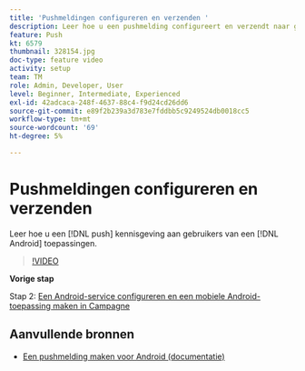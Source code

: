 ```yaml
---
title: 'Pushmeldingen configureren en verzenden '
description: Leer hoe u een pushmelding configureert en verzendt naar gebruikers van de Android-app.
feature: Push
kt: 6579
thumbnail: 328154.jpg
doc-type: feature video
activity: setup
team: TM
role: Admin, Developer, User
level: Beginner, Intermediate, Experienced
exl-id: 42adcaca-248f-4637-88c4-f9d24cd26dd6
source-git-commit: e89f2b239a3d783e7fddbb5c9249524db0018cc5
workflow-type: tm+mt
source-wordcount: '69'
ht-degree: 5%

---
```


# Pushmeldingen configureren en verzenden

Leer hoe u een [!DNL push] kennisgeving aan gebruikers van een [!DNL Android] toepassingen.

>[!VIDEO](https://video.tv.adobe.com/v/328154?quality=12)

**Vorige stap**

Stap 2: [Een Android-service configureren en een mobiele Android-toepassing maken in Campagne](/help/tutorial-getting-started-with-push-notifications-for-android/configuring-an-android-service-in-campaign.md)

## Aanvullende bronnen

* [Een pushmelding maken voor Android (documentatie)](https://experienceleague.adobe.com/docs/campaign-classic/using/sending-messages/sending-push-notifications/create-a-push-msg/create-notifications-android.html)
